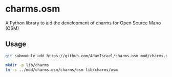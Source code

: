 # charms.osm
A Python library to aid the development of charms for Open Source Mano (OSM)

## Usage

```bash
git submodule add https://github.com/AdamIsrael/charms.osm mod/charms.osm
```


```bash
mkdir -p lib/charms
ln -s ../mod/charms.osm/charms/osm lib/charms/osm
```
